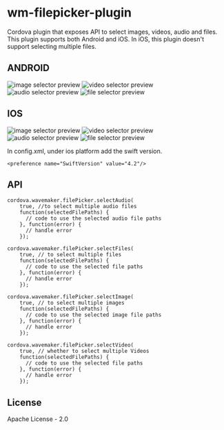 
# wm-filepicker-plugin

Cordova plugin that exposes API to select images, videos, audio and files. This plugin supports both Android and iOS. In iOS, this plugin doesn't support selecting multiple files.

## ANDROID
![image selector preview](assets/android/image_sel_preview.png)
![video selector preview](assets/android/video_sel_preview.png)
![audio selector preview](assets/android/audio_sel_preview.png)
![file selector preview](assets/android/file_sel_preview.png)

## IOS
![image selector preview](assets/ios/image_sel_preview.png)
![video selector preview](assets/ios/video_sel_preview.png)
![audio selector preview](assets/ios/audio_sel_preview.png)
![file selector preview](assets/ios/file_sel_preview.png)

In config.xml, under ios platform add the swift version.
```
<preference name="SwiftVersion" value="4.2"/>
```

## API

    cordova.wavemaker.filePicker.selectAudio(
	    true, //to select multiple audio files
	    function(selectedFilePaths) {
	      // code to use the selected audio file paths
	    }, function(error) {
	      // handle error
	    });
    
    cordova.wavemaker.filePicker.selectFiles(
	    true, // to select multiple files
	    function(selectedFilePaths) {
	      // code to use the selected file paths
	    }, function(error) {
	      // handle error
	    });

    cordova.wavemaker.filePicker.selectImage(
	    true, // to select multiple images
	    function(selectedFilePaths) {
	      // code to use the selected image file paths
	    }, function(error) {
	      // handle error
	    });
    
    cordova.wavemaker.filePicker.selectVideo(
	    true, // whether to select multiple Videos
	    function(selectedFilePaths) {
	      // code to use the selected file paths
	    }, function(error) {
	      // handle error
	    });

## License
Apache License - 2.0